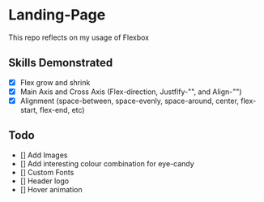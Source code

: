 # Landing-Page

This repo reflects on my usage of Flexbox

## Skills Demonstrated

- [X] Flex grow and shrink
- [X] Main Axis and Cross Axis (Flex-direction, Justfify-"", and Align-"")
- [X] Alignment (space-between, space-evenly, space-around, center, flex-start, flex-end, etc)

## Todo
- [] Add Images
- [] Add interesting colour combination for eye-candy
- [] Custom Fonts
- [] Header logo
- [] Hover animation
